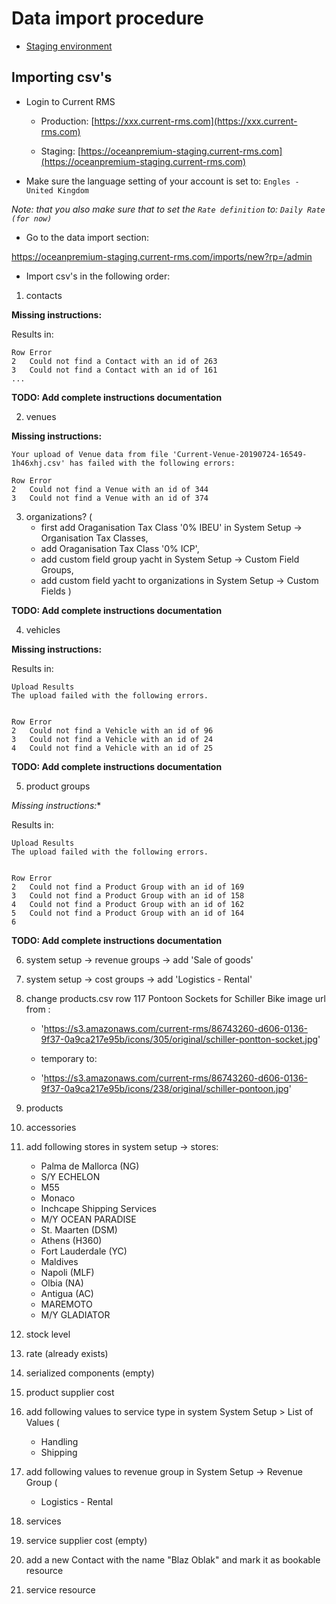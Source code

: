 # Data import procedure

- [Staging environment](https://oceanpremium-staging.current-rms.com/)

## Importing csv's

- Login to Current RMS

    * Production: [https://xxx.current-rms.com](https://xxx.current-rms.com)

    * Staging: [https://oceanpremium-staging.current-rms.com](https://oceanpremium-staging.current-rms.com)

- Make sure the language setting of your account is set to: `Engles - United Kingdom`

_Note: that you also make sure that to set the `Rate definition` to: `Daily Rate (for now)`_

- Go to the data import section:

https://oceanpremium-staging.current-rms.com/imports/new?rp=/admin

- Import csv's in the following order:

1. contacts

**Missing instructions:**

Results in:

```
Row	Error
2	Could not find a Contact with an id of 263
3	Could not find a Contact with an id of 161
...
```

**TODO: Add complete instructions documentation**

2. venues

**Missing instructions:**

```
Your upload of Venue data from file 'Current-Venue-20190724-16549-1h46xhj.csv' has failed with the following errors: 

Row	Error
2	Could not find a Venue with an id of 344
3	Could not find a Venue with an id of 374
```

3. organizations? (
    * first add Oraganisation Tax Class '0% IBEU' in System Setup -> Organisation Tax Classes,
    * add Oraganisation Tax Class '0% ICP',
    * add custom field group yacht in System Setup -> Custom Field Groups,
    * add custom field yacht to organizations in System Setup -> Custom Fields
)

**TODO: Add complete instructions documentation**

4. vehicles

**Missing instructions:**

Results in:

```
Upload Results
The upload failed with the following errors.


Row	Error
2	Could not find a Vehicle with an id of 96
3	Could not find a Vehicle with an id of 24
4	Could not find a Vehicle with an id of 25
```

**TODO: Add complete instructions documentation**

5. product groups

*Missing instructions:**

Results in:

```
Upload Results
The upload failed with the following errors.


Row	Error
2	Could not find a Product Group with an id of 169
3	Could not find a Product Group with an id of 158
4	Could not find a Product Group with an id of 162
5	Could not find a Product Group with an id of 164
6	
```

**TODO: Add complete instructions documentation**

6. system setup -> revenue groups -> add 'Sale of goods'
7. system setup -> cost groups -> add 'Logistics - Rental'
8. change products.csv row 117 Pontoon Sockets for Schiller Bike image url from :

    * 'https://s3.amazonaws.com/current-rms/86743260-d606-0136-9f37-0a9ca217e95b/icons/305/original/schiller-pontton-socket.jpg'

    * temporary to:

    * 'https://s3.amazonaws.com/current-rms/86743260-d606-0136-9f37-0a9ca217e95b/icons/238/original/schiller-pontoon.jpg'

10. products
11. accessories
12. add following stores in system setup -> stores:
    * Palma de Mallorca (NG)
    * S/Y ECHELON
    * M55
    * Monaco
    * Inchcape Shipping Services
    * M/Y OCEAN PARADISE
    * St. Maarten (DSM)
    * Athens (H360)
    * Fort Lauderdale (YC)
    * Maldives
    * Napoli (MLF)
    * Olbia (NA)
    * Antigua (AC)
    * MAREMOTO
    * M/Y GLADIATOR
13. stock level
14. rate (already exists)
15. serialized components (empty)
16. product supplier cost
17. add following values to service type in system System Setup > List of Values (
    * Handling
    * Shipping
18. add following values to revenue group in System Setup -> Revenue Group (
    * Logistics - Rental
19. services
20. service supplier cost (empty)
21. add a new Contact with the name "Blaz Oblak" and mark it as bookable resource
22. service resource